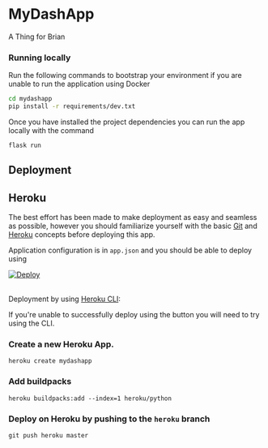 # MyDashApp

A Thing for Brian

### Running locally

Run the following commands to bootstrap your environment if you are unable to run the application using Docker

```bash
cd mydashapp
pip install -r requirements/dev.txt
```

Once you have installed the project dependencies you can run the app locally with the command

``flask run``

## Deployment


## Heroku

The best effort has been made to make deployment as easy and seamless as possible, however you should 
 familiarize yourself with the basic [Git](https://git-scm.com/) and [Heroku](https://heroku.com/) concepts before
  deploying this app. 

Application configuration is in `app.json` and you should be able to deploy using

<a href="https://heroku.com/deploy" style="display: block"><img src="https://www.herokucdn.com/deploy/button.svg" title="Deploy" alt="Deploy"></a>
    <br>

Deployment by using [Heroku CLI](https://devcenter.heroku.com/articles/heroku-cli):

If you're unable to successfully deploy using the button you will need to try using the CLI.

### Create a new Heroku App.

    heroku create mydashapp

### Add buildpacks

    heroku buildpacks:add --index=1 heroku/python

### Deploy on Heroku by pushing to the `heroku` branch

    git push heroku master
